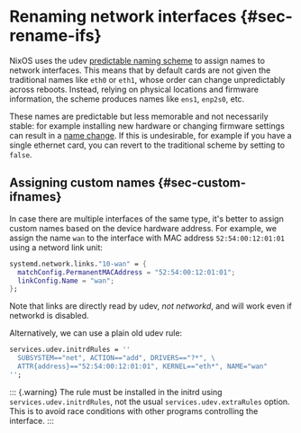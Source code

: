 # Renaming network interfaces {#sec-rename-ifs}

NixOS uses the udev [predictable naming
scheme](https://systemd.io/PREDICTABLE_INTERFACE_NAMES/) to assign names
to network interfaces. This means that by default cards are not given
the traditional names like `eth0` or `eth1`, whose order can change
unpredictably across reboots. Instead, relying on physical locations and
firmware information, the scheme produces names like `ens1`, `enp2s0`,
etc.

These names are predictable but less memorable and not necessarily
stable: for example installing new hardware or changing firmware
settings can result in a [name
change](https://github.com/systemd/systemd/issues/3715#issue-165347602).
If this is undesirable, for example if you have a single ethernet card,
you can revert to the traditional scheme by setting
[](#opt-networking.usePredictableInterfaceNames)
to `false`.

## Assigning custom names {#sec-custom-ifnames}

In case there are multiple interfaces of the same type, it's better to
assign custom names based on the device hardware address. For example,
we assign the name `wan` to the interface with MAC address
`52:54:00:12:01:01` using a netword link unit:

```nix
systemd.network.links."10-wan" = {
  matchConfig.PermanentMACAddress = "52:54:00:12:01:01";
  linkConfig.Name = "wan";
};
```

Note that links are directly read by udev, *not networkd*, and will work
even if networkd is disabled.

Alternatively, we can use a plain old udev rule:

```nix
services.udev.initrdRules = ''
  SUBSYSTEM=="net", ACTION=="add", DRIVERS=="?*", \
  ATTR{address}=="52:54:00:12:01:01", KERNEL=="eth*", NAME="wan"
'';
```

::: {.warning}
The rule must be installed in the initrd using
`services.udev.initrdRules`, not the usual `services.udev.extraRules`
option. This is to avoid race conditions with other programs controlling
the interface.
:::
